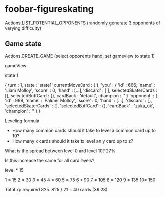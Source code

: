 # foobar-figureskating

Actions.LIST_POTENTIAL_OPPONENTS (randomly generate 3 opponents of varying difficulty)

## Game state

Actions.CREATE_GAME (select opponents hand, set gameview to state 1)

gameView


state 1

{
    turn : 1,
    state : 'state1'
    currentMoveCard : {
    },
    'you' : {
        'id' : 666,
        'name' : 'Liam Molloy',
        'score' : 0,
        'hand' : [...],
        'discard' : [
        ],
        selectedSkaterCards : [],
        selectedBuffCard : {},
        cardBack : 'default',
        champion : ''
    }
    'opponent' : {
        'id' : 999,
        'name' : 'Palmer Molloy',
        'score' : 0,
        'hand' : [...],
        'discard' : [],
        'selectedSkaterCards' : [],
        'selectedBuffCard' : {},
        'cardBack' : 'zuka_uk',
        'champion' : ''
    }
}



Leveling formula

* How many common cards should it take to level a  common card up to 10?
* How many x      cards should it take to level an y      card up to z?

What is the spread between level 0 and level 10?
27%

Is this increase the same for all card levels?


level * 15

1 = 15
2 = 30
3 = 45
4 = 60
5 = 75
6 = 90
7 = 105
8 = 120
9 = 135
10= 150

Total xp required 825.
825 / 21 = 40 cards (39.28)
